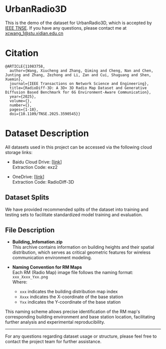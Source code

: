 # UrbanRadio3D
This is the demo of the dataset for UrbanRadio3D, which is accepted by [IEEE TNSE](https://ieeexplore.ieee.org/document/11083758).
If you have any questions, please contact me at xcwang_1@stu.xidian.edu.cn
# Citation
~~~
@ARTICLE{11083758,
  author={Wang, Xiucheng and Zhang, Qiming and Cheng, Nan and Chen, Junting and Zhang, Zezhong and Li, Zan and Cui, Shuguang and Shen, Xuemin},
  journal={IEEE Transactions on Network Science and Engineering}, 
  title={RadioDiff-3D: A 3D× 3D Radio Map Dataset and Generative Diffusion Based Benchmark for 6G Environment-Aware Communication}, 
  year={2025},
  volume={},
  number={},
  pages={1-18},
  doi={10.1109/TNSE.2025.3590545}}
~~~


# Dataset Description
All datasets used in this project can be accessed via the following cloud storage links:

- Baidu Cloud Drive: [[link](https://pan.baidu.com/s/1TaHjVrQuIxm_7CcWWVuXcg?pwd=exz2)]  
  Extraction Code: exz2

- OneDrive: [[link](https://1drv.ms/f/s!AitEjoFKe4hDjnCI0Jbbt5rPpyiI?e=FFIztH)]  
  Extraction Code: RadioDiff-3D

## Dataset Splits

We have provided recommended splits of the dataset into training and testing sets to facilitate standardized model training and evaluation.

## File Description

- **Building_Infomation.zip**  
  This archive contains information on building heights and their spatial distribution, which serves as critical geometric features for wireless communication environment modeling.

- **Naming Convention for RM Maps**  
  Each RM (Radio Map) image file follows the naming format:  
  `xxx_Xxxx_Yxx.png`  
  Where:  
  - `xxx` indicates the building distribution map index  
  - `Xxxx` indicates the X-coordinate of the base station  
  - `Yxx` indicates the Y-coordinate of the base station  

This naming scheme allows precise identification of the RM map's corresponding building environment and base station location, facilitating further analysis and experimental reproducibility.

---

For any questions regarding dataset usage or structure, please feel free to contact the project team for further assistance.
